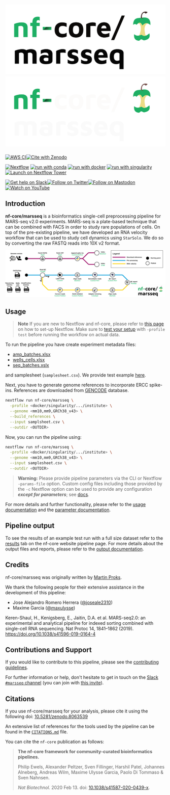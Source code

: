 # ![nf-core/marsseq](docs/images/nf-core-marsseq_logo_light.png#gh-light-mode-only) ![nf-core/marsseq](docs/images/nf-core-marsseq_logo_dark.png#gh-dark-mode-only)

[![AWS CI](https://img.shields.io/badge/CI%20tests-full%20size-FF9900?labelColor=000000&logo=Amazon%20AWS)](https://nf-co.re/marsseq/results)[![Cite with Zenodo](http://img.shields.io/badge/DOI-10.5281/zenodo.8063539-1073c8?labelColor=000000)](https://doi.org/10.5281/zenodo.8063539)

[![Nextflow](https://img.shields.io/badge/nextflow%20DSL2-%E2%89%A523.04.0-23aa62.svg)](https://www.nextflow.io/)
[![run with conda](http://img.shields.io/badge/run%20with-conda-3EB049?labelColor=000000&logo=anaconda)](https://docs.conda.io/en/latest/)
[![run with docker](https://img.shields.io/badge/run%20with-docker-0db7ed?labelColor=000000&logo=docker)](https://www.docker.com/)
[![run with singularity](https://img.shields.io/badge/run%20with-singularity-1d355c.svg?labelColor=000000)](https://sylabs.io/docs/)
[![Launch on Nextflow Tower](https://img.shields.io/badge/Launch%20%F0%9F%9A%80-Nextflow%20Tower-%234256e7)](https://tower.nf/launch?pipeline=https://github.com/nf-core/marsseq)

[![Get help on Slack](http://img.shields.io/badge/slack-nf--core%20%23marsseq-4A154B?labelColor=000000&logo=slack)](https://nfcore.slack.com/channels/marsseq)[![Follow on Twitter](http://img.shields.io/badge/twitter-%40nf__core-1DA1F2?labelColor=000000&logo=twitter)](https://twitter.com/nf_core)[![Follow on Mastodon](https://img.shields.io/badge/mastodon-nf__core-6364ff?labelColor=FFFFFF&logo=mastodon)](https://mstdn.science/@nf_core)[![Watch on YouTube](http://img.shields.io/badge/youtube-nf--core-FF0000?labelColor=000000&logo=youtube)](https://www.youtube.com/c/nf-core)

## Introduction

**nf-core/marsseq** is a bioinformatics single-cell preprocessing pipeline for MARS-seq v2.0 experiments. MARS-seq is a plate-based technique that can be combined with FACS in order to study rare populations of cells. On top of the pre-existing pipeline, we have developed an RNA velocity workflow that can be used to study cell dynamics using `StarSolo`. We do so by converting the raw FASTQ reads into 10X v2 format.

![Workflow](docs/images/workflow.png)

## Usage

> **Note**
> If you are new to Nextflow and nf-core, please refer to [this page](https://nf-co.re/docs/usage/installation) on how
> to set-up Nextflow. Make sure to [test your setup](https://nf-co.re/docs/usage/introduction#how-to-run-a-pipeline)
> with `-profile test` before running the workflow on actual data.

To run the pipeline you have create experiment metadata files:

- [amp_batches.xlsx](assets/amp_batches.xlsx)
- [wells_cells.xlsx](assets/wells_cells.xlsx)
- [seq_batches.xslx](assets/seq_batches.xlsx)

and samplesheet (`samplesheet.csv`). We provide test example [here](assets/samplesheet.csv).

Next, you have to generate genome references to incorporate ERCC spike-ins. References are downloaded from [GENCODE](https://www.gencodegenes.org) database.

```bash
nextflow run nf-core/marsseq \
  -profile <docker/singularity/.../institute> \
  --genome <mm10,mm9,GRCh38_v43> \
  --build_references \
  --input samplsheet.csv \
  --outdir <OUTDIR>
```

Now, you can run the pipeline using:

```bash
nextflow run nf-core/marsseq \
  -profile <docker/singularity/.../institute> \
  --genome <mm10,mm9,GRCh38_v43> \
  --input samplesheet.csv \
  --outdir <OUTDIR>
```

> **Warning:**
> Please provide pipeline parameters via the CLI or Nextflow `-params-file` option. Custom config files including those
> provided by the `-c` Nextflow option can be used to provide any configuration _**except for parameters**_;
> see [docs](https://nf-co.re/usage/configuration#custom-configuration-files).

For more details and further functionality, please refer to the [usage documentation](https://nf-co.re/marsseq/usage) and the [parameter documentation](https://nf-co.re/marsseq/parameters).

## Pipeline output

To see the results of an example test run with a full size dataset refer to the [results](https://nf-co.re/marsseq/results) tab on the nf-core website pipeline page.
For more details about the output files and reports, please refer to the
[output documentation](https://nf-co.re/marsseq/output).

## Credits

nf-core/marsseq was originally written by [Martin Proks](https://github.com/matq007).

We thank the following people for their extensive assistance in the development of this pipeline:

- Jose Alejandro Romero Herrera ([@joseale2310](https://github.com/joseale2310))
- Maxime Garcia ([@maxulysse](https://github.com/maxulysse))

Keren-Shaul, H., Kenigsberg, E., Jaitin, D.A. et al. MARS-seq2.0: an experimental and analytical pipeline for indexed sorting combined with single-cell RNA sequencing. Nat Protoc 14, 1841–1862 (2019). https://doi.org/10.1038/s41596-019-0164-4

## Contributions and Support

If you would like to contribute to this pipeline, please see the [contributing guidelines](.github/CONTRIBUTING.md).

For further information or help, don't hesitate to get in touch on the [Slack `#marsseq` channel](https://nfcore.slack.com/channels/marsseq) (you can join with [this invite](https://nf-co.re/join/slack)).

## Citations

If you use nf-core/marsseq for your analysis, please cite it using the following doi: [10.5281/zenodo.8063539](https://doi.org/10.5281/zenodo.8063539)

An extensive list of references for the tools used by the pipeline can be found in the [`CITATIONS.md`](CITATIONS.md) file.

You can cite the `nf-core` publication as follows:

> **The nf-core framework for community-curated bioinformatics pipelines.**
>
> Philip Ewels, Alexander Peltzer, Sven Fillinger, Harshil Patel, Johannes Alneberg, Andreas Wilm, Maxime Ulysse Garcia, Paolo Di Tommaso & Sven Nahnsen.
>
> _Nat Biotechnol._ 2020 Feb 13. doi: [10.1038/s41587-020-0439-x](https://dx.doi.org/10.1038/s41587-020-0439-x).
